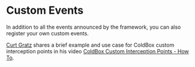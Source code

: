 # Custom Events

In addition to all the events announced by the framework, you can also register your own custom events.

[Curt Gratz](https://vimeo.com/gratzc) shares a brief example and use case for ColdBox custom interception points in his video [ColdBox Custom Interception Points - How To](https://vimeo.com/17409335).
